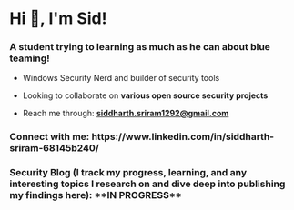 <h1 align="left">Hi 👋, I'm Sid!</h1>
<h3 align="left">A student trying to learning as much as he can about blue teaming!</h3>

- Windows Security Nerd and builder of security tools

- Looking to collaborate on **various open source security projects**

- Reach me through: **siddharth.sriram1292@gmail.com**

<h3 align="left">Connect with me: https://www.linkedin.com/in/siddharth-sriram-68145b240/ </h3>
<p align="left">
</p>

<h3 align="left">Security Blog (I track my progress, learning, and any interesting topics I research on and dive deep into publishing my findings here): **IN PROGRESS** </h3>
